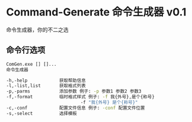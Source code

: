 # Command-Generate 命令生成器 v0.1
命令生成器，你的不二之选

## 命令行选项

```cmd
ComGen.exe [] []...
命令生成器

-h,-help            获取帮助信息
-l,-list,list       获取格式列表
-p,-parms           添加参数 例子: -p 参数1 参数2 参数3
-f,-format          临时格式样式 例子: -f 我{外号},是个{称号}
                            -f "我{外号} 是个{称号}"
-c,-conf            配置文件信息 例子: -conf 配置文件位置
-s,-select          选择模板
```
